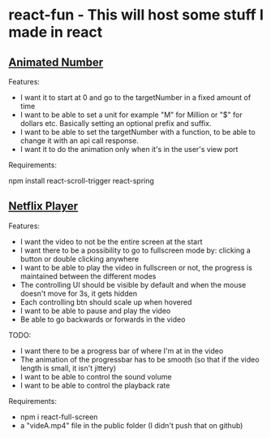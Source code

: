 # react-fun - This will host some stuff I made in react

## <ins> Animated Number

Features:

- I want it to start at 0 and go to the targetNumber in a fixed amount of time
- I want to be able to set a unit for example "M" for Million or "$" for dollars etc. Basically setting an optional prefix and suffix.
- I want to be able to set the targetNumber with a function, to be able to change it with an api call response.
- I want it to do the animation only when it's in the user's view port

Requirements:

npm install react-scroll-trigger react-spring

## <ins> Netflix Player

Features:

- I want the video to not be the entire screen at the start
- I want there to be a possibility to  go to fullscreen mode by: clicking a button or double clicking anywhere
- I want to be able to play the video in fullscreen or not, the progress is maintained between the different modes
- The controlling UI should be visible by default and when the mouse doesn't move for 3s, it gets hidden
- Each controlling btn should scale up when hovered
- I want to be able to pause and play the video
- Be able to go backwards or forwards in the video

TODO:

- I want there to be a progress bar of where I'm at in the video
- The animation of the progressbar has to be smooth (so that if the video length is small, it isn't jittery)
- I want to be able to control the sound volume
- I want to be able to control the playback rate

Requirements:

- npm i react-full-screen
- a "videA.mp4" file in the public folder (I didn't push that on github)
